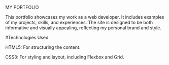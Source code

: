 MY PORTFOLIO

This portfolio showcases my work as a web developer. It includes examples of my projects, skills, and experiences. The site is designed to be both informative and visually appealing, reflecting my personal brand and style.

 #Technologies Used
 
HTML5: For structuring the content.

CSS3: For styling and layout, including Flexbox and Grid.

